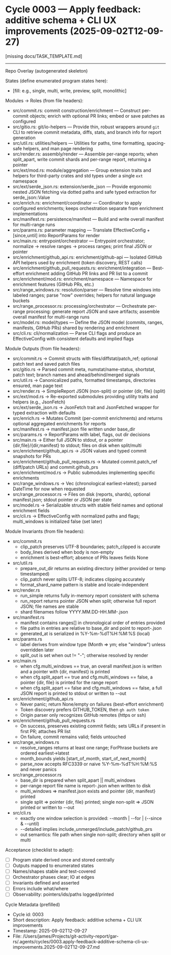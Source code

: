# Cycle 0003 — Apply feedback: additive schema + CLI UX improvements (2025-09-02T12-09-27)

[missing docs/TASK_TEMPLATE.md]

---
Repo Overlay (autogenerated skeleton)

States (define enumerated program states here):
- [fill: e.g., single, multi, write, preview, split, monolithic]

Modules → Roles (from file headers):
- src/commit.rs: commit construction/enrichment — Construct per-commit objects; enrich with optional PR links; embed or save patches as configured
- src/gitio.rs: git/io-helpers — Provide thin, robust wrappers around `git` CLI to retrieve commit metadata, diffs, stats, and branch info for report generation
- src/util.rs: utilities/helpers — Utilities for paths, time formatting, spacing-safe helpers, and man page rendering
- src/render.rs: assembly/render — Assemble per-range reports; when split_apart, write commit shards and per-range report, returning a pointer
- src/ext/mod.rs: module/aggregation — Group extension traits and helpers for third-party crates and std types under a single `ext` namespace
- src/ext/serde_json.rs: extension/serde_json — Provide ergonomic nested JSON fetching via dotted paths and safe typed extraction for serde_json::Value
- src/enrich.rs: enrichment/coordinator — Coordinator to apply configured enrichments; keeps orchestration separate from enrichment implementations
- src/manifest.rs: persistence/manifest — Build and write overall manifest for multi-range runs
- src/params.rs: parameter mapping — Translate EffectiveConfig + [since,until] into ReportParams for render
- src/main.rs: entrypoint/orchestrator — Entrypoint orchestrator; normalize → resolve ranges → process ranges; print final JSON or pointer
- src/enrichment/github_api.rs: enrichment/github-api — Isolated GitHub API helpers used by enrichment (token discovery, REST calls)
- src/enrichment/github_pull_requests.rs: enrichment/integration — Best-effort enrichment adding GitHub PR links and PR list to a commit
- src/enrichment/mod.rs: enrichment/namespace — Namespace for enrichment features (GitHub PRs, etc.)
- src/range_windows.rs: resolution/parser — Resolve time windows into labeled ranges; parse "now" overrides; helpers for natural language buckets
- src/range_processor.rs: processing/orchestrator — Orchestrate per-range processing: generate report JSON and save artifacts; assemble overall manifest for multi-range runs
- src/model.rs: model/types — Define the JSON model (commits, ranges, manifests, GitHub PRs) shared by rendering and enrichment
- src/cli.rs: cli/normalization — Parse CLI flags and produce an EffectiveConfig with consistent defaults and implied flags

Module Outputs (from file headers):
- src/commit.rs → Commit structs with files/diffstat/patch_ref; optional patch text and saved patch files
- src/gitio.rs → Parsed commit meta, numstat/name-status, shortstat, patch text; branch names and ahead/behind/merged signals
- src/util.rs → Canonicalized paths, formatted timestamps, directories ensured, man page text
- src/render.rs → SimpleReport JSON (non-split) or pointer {dir, file} (split)
- src/ext/mod.rs → Re-exported submodules providing utility traits and helpers (e.g., JsonFetch)
- src/ext/serde_json.rs → JsonFetch trait and JsonFetched wrapper for typed extraction with defaults
- src/enrich.rs → Mutates Commit (per-commit enrichments) and returns optional aggregated enrichments for reports
- src/manifest.rs → manifest.json file written under base_dir
- src/params.rs → ReportParams with label, flags, out dir decisions
- src/main.rs → Either full JSON to stdout, or a pointer {dir,file}/{dir,manifest} to stdout; files on disk when split/multi
- src/enrichment/github_api.rs → JSON values and typed commit snapshots for PRs
- src/enrichment/github_pull_requests.rs → Mutated commit.patch_ref (diff/patch URLs) and commit.github_prs
- src/enrichment/mod.rs → Public submodules implementing specific enrichments
- src/range_windows.rs → Vec<LabeledRange> (chronological earliest→latest); parsed DateTime for now when requested
- src/range_processor.rs → Files on disk (reports, shards), optional manifest.json; stdout pointer or JSON per state
- src/model.rs → Serializable structs with stable field names and optional enrichment fields
- src/cli.rs → EffectiveConfig with normalized paths and flags; multi_windows is initialized false (set later)

Module Invariants (from file headers):
- src/commit.rs
  - clip_patch preserves UTF-8 boundaries; patch_clipped is accurate
  - body_lines derived when body is non-empty
  - enrichment is best-effort; absence of PRs leaves fields None
- src/util.rs
  - prepare_out_dir returns an existing directory (either provided or temp timestamped)
  - clip_patch never splits UTF-8; indicates clipping accurately
  - format_shard_name pattern is stable and locale-independent
- src/render.rs
  - run_simple returns fully in-memory report consistent with schema
  - run_report returns pointer JSON when split; otherwise full report JSON; file names are stable
  - shard filenames follow YYYY.MM.DD-HH.MM-<shortsha>.json
- src/manifest.rs
  - manifest contains ranges[] in chronological order of entries provided
  - file paths in entries are relative to base_dir and point to report-<label>.json
  - generated_at is serialized in %Y-%m-%dT%H:%M:%S (local)
- src/params.rs
  - label derives from window type (Month => ym; else "window") unless overridden later
  - split_out is set when out != "-"; otherwise resolved by render
- src/main.rs
  - when cfg.multi_windows == true, an overall manifest.json is written and a pointer with {dir, manifest} is printed
  - when cfg.split_apart == true and cfg.multi_windows == false, a pointer {dir, file} is printed for the range report
  - when cfg.split_apart == false and cfg.multi_windows == false, a full JSON report is printed to stdout or written to --out
- src/enrichment/github_api.rs
  - Never panic; return None/empty on failures (best-effort enrichment)
  - Token discovery prefers GITHUB_TOKEN, then `gh auth token`
  - Origin parser only recognizes GitHub remotes (https or ssh)
- src/enrichment/github_pull_requests.rs
  - On success, preserves existing commit fields; sets URLs if present in first PR; attaches PR list
  - On failure, commit remains valid; fields untouched
- src/range_windows.rs
  - resolve_ranges returns at least one range; ForPhrase buckets are ordered earliest→latest
  - month_bounds yields [start_of_month, start_of_next_month]
  - parse_now accepts RFC3339 or naive %Y-%m-%dT%H:%M:%S and never panics
- src/range_processor.rs
  - base_dir is prepared when split_apart || multi_windows
  - per-range report file name is report-<label>.json when written to disk
  - multi_windows ⇒ manifest.json exists and pointer {dir, manifest} printed
  - single split ⇒ pointer {dir, file} printed; single non-split ⇒ JSON printed or written to --out
- src/cli.rs
  - exactly one window selection is provided: --month | --for | (--since & --until)
  - --detailed implies include_unmerged/include_patch/github_prs
  - out semantics: file path when single non-split; directory when split or multi

Acceptance (checklist to adapt):
- [ ] Program state derived once and stored centrally
- [ ] Outputs mapped to enumerated states
- [ ] Names/shapes stable and test-covered
- [ ] Orchestrator phases clear; IO at edges
- [ ] Invariants defined and asserted
- [ ] Errors include what/where
- [ ] Observability: pointers/ids/paths logged/printed

Cycle Metadata (prefilled)

- Cycle id: 0003
- Short description: Apply feedback: additive schema + CLI UX improvements
- Timestamp: 2025-09-02T12-09-27
- File: /Users/james/Projects/git-activity-report/gar-rs/.agents/cycles/0003.apply-feedback-additive-schema-cli-ux-improvements.2025-09-02T12-09-27.md
